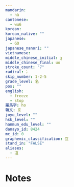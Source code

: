 ```yaml
---
mandarin:
  - hù
cantonese:
  - wu6
korean:
korean_native: ""
japanese:
  - GO
japanese_nanori: ""
vietnamese:
middle_chinese_initial: ɣ
middle_chinese_final: uo
stroke_count: "7"
radical: 冫
skip_number: 1-2-5
grade_level: 名
pos: ""
english:
  - freeze
  - stop
羅馬字: ho
韓文: 호
joyo_level: ""
hsk_level: ""
hanmun_edu_level: ""
danayo_id: 8424
mc_id: 0
graphemic_classification: 互
stand_in: "FALSE"
aliases:
  - 冱
---
```


# Notes
